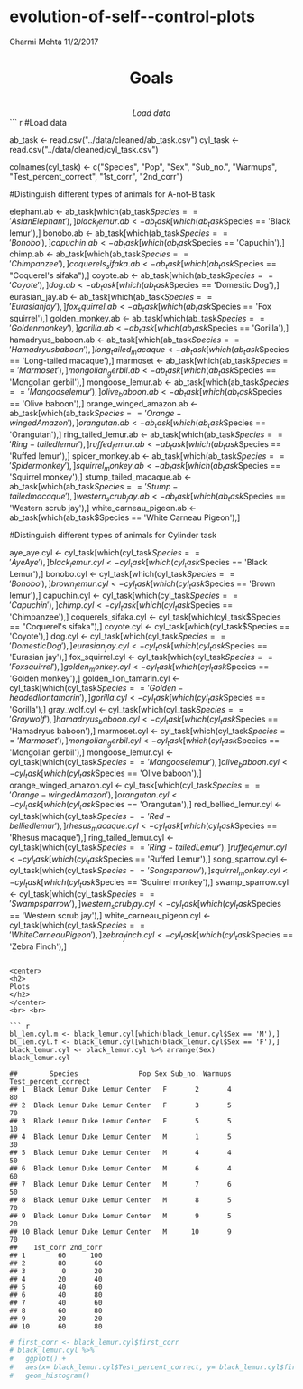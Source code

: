 evolution-of-self--control-plots
================
Charmi Mehta
11/2/2017

<center>
<h1>
Goals
</h1>
<br> <i>Load data</i>
</center>
``` r
#Load data

ab_task <- read.csv("../data/cleaned/ab_task.csv")
cyl_task <- read.csv("../data/cleaned/cyl_task.csv")

colnames(cyl_task) <- c("Species", "Pop", "Sex", "Sub_no.", "Warmups", "Test_percent_correct", "1st_corr", "2nd_corr")

#Distinguish different types of animals for A-not-B task

elephant.ab <- ab_task[which(ab_task$Species == 'Asian Elephant'),]
black_lemur.ab <- ab_task[which(ab_task$Species == 'Black lemur'),]
bonobo.ab <- ab_task[which(ab_task$Species == 'Bonobo'),]
capuchin.ab <- ab_task[which(ab_task$Species == 'Capuchin'),]
chimp.ab <- ab_task[which(ab_task$Species == 'Chimpanzee'),]
coquerels_sifaka.ab <- ab_task[which(ab_task$Species == "Coquerel's sifaka"),]
coyote.ab <- ab_task[which(ab_task$Species == 'Coyote'),]
dog.ab <- ab_task[which(ab_task$Species == 'Domestic Dog'),]
eurasian_jay.ab <- ab_task[which(ab_task$Species == 'Eurasian jay'),]
fox_squirrel.ab <- ab_task[which(ab_task$Species == 'Fox squirrel'),]
golden_monkey.ab <- ab_task[which(ab_task$Species == 'Golden monkey'),]
gorilla.ab <- ab_task[which(ab_task$Species == 'Gorilla'),]
hamadryus_baboon.ab <- ab_task[which(ab_task$Species == 'Hamadryus baboon'),]
long_tailed_macaque <- ab_task[which(ab_task$Species == 'Long-tailed macaque'),]
marmoset <- ab_task[which(ab_task$Species == 'Marmoset'),]
mongolian_gerbil.ab <- ab_task[which(ab_task$Species == 'Mongolian gerbil'),]
mongoose_lemur.ab <- ab_task[which(ab_task$Species == 'Mongoose lemur'),]
olive_baboon.ab <- ab_task[which(ab_task$Species == 'Olive baboon'),]
orange_winged_amazon.ab <- ab_task[which(ab_task$Species == 'Orange-winged Amazon'),]
orangutan.ab <- ab_task[which(ab_task$Species == 'Orangutan'),]
ring_tailed_lemur.ab <- ab_task[which(ab_task$Species == 'Ring-tailed lemur'),]
ruffed_lemur.ab <- ab_task[which(ab_task$Species == 'Ruffed lemur'),]
spider_monkey.ab <- ab_task[which(ab_task$Species == 'Spider monkey'),]
squirrel_monkey.ab <- ab_task[which(ab_task$Species == 'Squirrel monkey'),]
stump_tailed_macaque.ab <- ab_task[which(ab_task$Species == 'Stump-tailed macaque'),]
western_scrub_jay.ab <- ab_task[which(ab_task$Species == 'Western scrub jay'),]
white_carneau_pigeon.ab <- ab_task[which(ab_task$Species == 'White Carneau Pigeon'),]

#Distinguish different types of animals for Cylinder task

aye_aye.cyl <- cyl_task[which(cyl_task$Species == 'Aye Aye'),]
black_lemur.cyl <- cyl_task[which(cyl_task$Species == 'Black Lemur'),]
bonobo.cyl <- cyl_task[which(cyl_task$Species == 'Bonobo'),]
brown_lemur.cyl <- cyl_task[which(cyl_task$Species == 'Brown lemur'),]
capuchin.cyl <- cyl_task[which(cyl_task$Species == 'Capuchin'),]
chimp.cyl <- cyl_task[which(cyl_task$Species == 'Chimpanzee'),]
coquerels_sifaka.cyl <- cyl_task[which(cyl_task$Species == "Coquerel's sifaka"),]
coyote.cyl <- cyl_task[which(cyl_task$Species == 'Coyote'),]
dog.cyl <- cyl_task[which(cyl_task$Species == 'Domestic Dog'),]
eurasian_jay.cyl <- cyl_task[which(cyl_task$Species == 'Eurasian jay'),]
fox_squirrel.cyl <- cyl_task[which(cyl_task$Species == 'Fox squirrel'),]
golden_monkey.cyl <- cyl_task[which(cyl_task$Species == 'Golden monkey'),]
golden_lion_tamarin.cyl <- cyl_task[which(cyl_task$Species == 'Golden-headed lion tamarin'),]
gorilla.cyl <- cyl_task[which(cyl_task$Species == 'Gorilla'),]
gray_wolf.cyl <- cyl_task[which(cyl_task$Species == 'Gray wolf'),]
hamadryus_baboon.cyl <- cyl_task[which(cyl_task$Species == 'Hamadryus baboon'),]
marmoset.cyl <- cyl_task[which(cyl_task$Species == 'Marmoset'),]
mongolian_gerbil.cyl <- cyl_task[which(cyl_task$Species == 'Mongolian gerbil'),]
mongoose_lemur.cyl <- cyl_task[which(cyl_task$Species == 'Mongoose lemur'),]
olive_baboon.cyl <- cyl_task[which(cyl_task$Species == 'Olive baboon'),]
orange_winged_amazon.cyl <- cyl_task[which(cyl_task$Species == 'Orange-winged Amazon'),]
orangutan.cyl <- cyl_task[which(cyl_task$Species == 'Orangutan'),]
red_bellied_lemur.cyl <- cyl_task[which(cyl_task$Species == 'Red-bellied lemur'),]
rhesus_macaque.cyl <- cyl_task[which(cyl_task$Species == 'Rhesus macaque'),]
ring_tailed_lemur.cyl <- cyl_task[which(cyl_task$Species == 'Ring-tailed Lemur'),]
ruffed_lemur.cyl <- cyl_task[which(cyl_task$Species == 'Ruffed Lemur'),]
song_sparrow.cyl <- cyl_task[which(cyl_task$Species == 'Song sparrow'),]
squirrel_monkey.cyl <- cyl_task[which(cyl_task$Species == 'Squirrel monkey'),]
swamp_sparrow.cyl <- cyl_task[which(cyl_task$Species == 'Swamp sparrow'),]
western_scrub_jay.cyl <- cyl_task[which(cyl_task$Species == 'Western scrub jay'),]
white_carneau_pigeon.cyl <- cyl_task[which(cyl_task$Species == 'White Carneau Pigeon'),]
zebra_finch.cyl <- cyl_task[which(cyl_task$Species == 'Zebra Finch'),]
```

<center>
<h2>
Plots
</h2>
</center>
<br> <br>

``` r
bl_lem.cyl.m <- black_lemur.cyl[which(black_lemur.cyl$Sex == 'M'),]
bl_lem.cyl.f <- black_lemur.cyl[which(black_lemur.cyl$Sex == 'F'),]
black_lemur.cyl <- black_lemur.cyl %>% arrange(Sex)
black_lemur.cyl
```

    ##        Species               Pop Sex Sub_no. Warmups Test_percent_correct
    ## 1  Black Lemur Duke Lemur Center   F       2       4                   80
    ## 2  Black Lemur Duke Lemur Center   F       3       5                   70
    ## 3  Black Lemur Duke Lemur Center   F       5       5                   10
    ## 4  Black Lemur Duke Lemur Center   M       1       5                   30
    ## 5  Black Lemur Duke Lemur Center   M       4       4                   50
    ## 6  Black Lemur Duke Lemur Center   M       6       4                   60
    ## 7  Black Lemur Duke Lemur Center   M       7       6                   50
    ## 8  Black Lemur Duke Lemur Center   M       8       5                   70
    ## 9  Black Lemur Duke Lemur Center   M       9       5                   20
    ## 10 Black Lemur Duke Lemur Center   M      10       9                   70
    ##    1st_corr 2nd_corr
    ## 1        60      100
    ## 2        80       60
    ## 3         0       20
    ## 4        20       40
    ## 5        40       60
    ## 6        40       80
    ## 7        40       60
    ## 8        60       80
    ## 9        20       20
    ## 10       60       80

``` r
# first_corr <- black_lemur.cyl$first_corr
# black_lemur.cyl %>%
#   ggplot() +
#   aes(x= black_lemur.cyl$Test_percent_correct, y= black_lemur.cyl$first_corr) +
#   geom_histogram()
```
